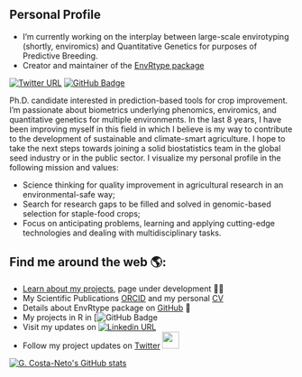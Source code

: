 ## Personal Profile


- I’m currently working on the interplay between large-scale envirotyping (shortly, enviromics)
and Quantitative Genetics for purposes of Predictive Breeding.
- Creator and maintainer of the [EnvRtype package](ttps://github.com/allogamous/EnvRtype/blob/master/README.md)



[![Twitter URL](https://img.shields.io/twitter/follow/germanocneto?style=social)](https://twitter.com/intent/follow?screen_name=germanocneto)
[![GitHub Badge](https://img.shields.io/github/followers/gcostaneto?style=social)](https://github.com/gcostaneto?tab=followers)



Ph.D. candidate interested in prediction-based tools for crop improvement. I’m passionate about biometrics underlying phenomics, enviromics, and quantitative genetics for multiple environments. In the last 8 years, I have been improving myself in this field in which I believe is my way to contribute to the development of sustainable and climate-smart agriculture. I hope to take the next steps towards joining a solid biostatistics team in the global seed industry or in the public sector. I visualize my personal profile in the following mission and values:

-	Science thinking for quality improvement in agricultural research in an environmental-safe way;
-	Search for research gaps to be filled and solved in genomic-based selection for staple-food crops;
-	Focus on anticipating problems, learning and applying cutting-edge technologies and dealing with multidisciplinary tasks.


## Find me around the web 🌎: <a href="https://github.com/gcostaneto">
- Learn about my [projects](https://gcostaneto.github.io/), page under development ✍🏾
- My Scientific Publications [ORCID](https://orcid.org/0000-0003-1137-6786) and my personal [CV](https://github.com/gcostaneto/gcostaneto/blob/main/CV_Germano%20Costa%20Neto_update.pdf)
- Details about EnvRtype package on [GitHub](https://github.com/allogamous/EnvRtype/blob/master/README.md) 🏓
- My projects in R in [![GitHub Badge](https://github.com/gcostaneto?tab=repositories)
- Visit my updates on [![Linkedin URL](https://img.shields.io/badge/LinkedIn-germanocneto?style=for-the-badge&logo=linkedin&logoColor=white)](https://www.linkedin.com/in/germanocneto/)
- Follow my project updates on [Twitter](https://twitter.com/samapriyaroy) <a href="https://twitter.com/germanoceto"><img width="30" height="30" src="https://img.icons8.com/color/48/000000/twitter-squared.png"/>

![G. Costa-Neto's GitHub stats](https://github-readme-stats.vercel.app/api?username=gcostaneto&show_icons=true&theme=dark&count_private=true)
